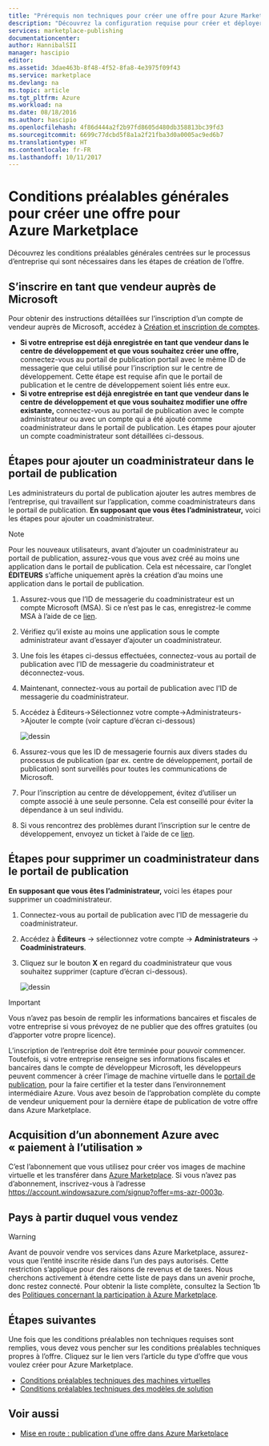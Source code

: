 ```yaml
---
title: "Prérequis non techniques pour créer une offre pour Azure Marketplace | Microsoft Docs"
description: "Découvrez la configuration requise pour créer et déployer une offre dans Azure Marketplace que d’autres utilisateurs peuvent acheter."
services: marketplace-publishing
documentationcenter: 
author: HannibalSII
manager: hascipio
editor: 
ms.assetid: 3dae463b-8f48-4f52-8fa8-4e3975f09f43
ms.service: marketplace
ms.devlang: na
ms.topic: article
ms.tgt_pltfrm: Azure
ms.workload: na
ms.date: 08/18/2016
ms.author: hascipio
ms.openlocfilehash: 4f86d444a2f2b97fd8605d480db358813bc39fd3
ms.sourcegitcommit: 6699c77dcbd5f8a1a2f21fba3d0a0005ac9ed6b7
ms.translationtype: HT
ms.contentlocale: fr-FR
ms.lasthandoff: 10/11/2017
---
```

# <a name="general-prerequisites-for-creating-an-offer-for-the-azure-marketplace"></a>Conditions préalables générales pour créer une offre pour Azure Marketplace
Découvrez les conditions préalables générales centrées sur le processus d’entreprise qui sont nécessaires dans les étapes de création de l’offre.

## <a name="ensure-that-you-are-registered-as-a-seller-with-microsoft"></a>S’inscrire en tant que vendeur auprès de Microsoft
Pour obtenir des instructions détaillées sur l’inscription d’un compte de vendeur auprès de Microsoft, accédez à [Création et inscription de comptes](marketplace-publishing-accounts-creation-registration.md).

* **Si votre entreprise est déjà enregistrée en tant que vendeur dans le centre de développement et que vous souhaitez créer une offre,** connectez-vous au portail de publication portail avec le même ID de messagerie que celui utilisé pour l’inscription sur le centre de développement. Cette étape est requise afin que le portail de publication et le centre de développement soient liés entre eux.
* **Si votre entreprise est déjà enregistrée en tant que vendeur dans le centre de développement et que vous souhaitez modifier une offre existante,** connectez-vous au portail de publication avec le compte administrateur ou avec un compte qui a été ajouté comme coadministrateur dans le portail de publication. Les étapes pour ajouter un compte coadministrateur sont détaillées ci-dessous.

## <a name="steps-to-add-a-co-admin-in-the-publishing-portal"></a>Étapes pour ajouter un coadministrateur dans le portail de publication
Les administrateurs du portal de publication ajouter les autres membres de l’entreprise, qui travaillent sur l’application, comme coadministrateurs dans le portail de publication. **En supposant que vous êtes l’administrateur,** voici les étapes pour ajouter un coadministrateur.

> [!NOTE]
> Pour les nouveaux utilisateurs, avant d’ajouter un coadministrateur au portail de publication, assurez-vous que vous avez créé au moins une application dans le portail de publication. Cela est nécessaire, car l’onglet **ÉDITEURS** s’affiche uniquement après la création d’au moins une application dans le portail de publication.
> 
> 

1. Assurez-vous que l’ID de messagerie du coadministrateur est un compte Microsoft (MSA). Si ce n’est pas le cas, enregistrez-le comme MSA à l’aide de ce [lien](https://signup.live.com/signup?uaid=0089f09ccae94043a0f07c2aaf928831&lic=1).
2. Vérifiez qu’il existe au moins une application sous le compte administrateur avant d’essayer d’ajouter un coadministrateur.
3. Une fois les étapes ci-dessus effectuées, connectez-vous au portail de publication avec l’ID de messagerie du coadministrateur et déconnectez-vous.
4. Maintenant, connectez-vous au portail de publication avec l’ID de messagerie du coadministrateur.
5. Accédez à Éditeurs->Sélectionnez votre compte->Administrateurs->Ajouter le compte (voir capture d’écran ci-dessous)
   
    ![dessin](media/marketplace-publishing-pre-requisites/imgAddAdmin_05.png)
6. Assurez-vous que les ID de messagerie fournis aux divers stades du processus de publication (par ex. centre de développement, portail de publication) sont surveillés pour toutes les communications de Microsoft.
7. Pour l’inscription au centre de développement, évitez d’utiliser un compte associé à une seule personne. Cela est conseillé pour éviter la dépendance à un seul individu.
8. Si vous rencontrez des problèmes durant l’inscription sur le centre de développement, envoyez un ticket à l’aide de ce [lien](https://developer.microsoft.com/en-us/windows/support).

## <a name="steps-to-delete-a-co-admin-in-the-publishing-portal"></a>Étapes pour supprimer un coadministrateur dans le portail de publication
**En supposant que vous êtes l’administrateur,** voici les étapes pour supprimer un coadministrateur.

1. Connectez-vous au portail de publication avec l’ID de messagerie du coadministrateur.
2. Accédez à **Éditeurs** -> sélectionnez votre compte -> **Administrateurs** -> **Coadministrateurs**.
3. Cliquez sur le bouton **X** en regard du coadministrateur que vous souhaitez supprimer (capture d’écran ci-dessous).
   
    ![dessin](media/marketplace-publishing-pre-requisites/imgDeleteAdmin_03.png)

> [!IMPORTANT]
> Vous n’avez pas besoin de remplir les informations bancaires et fiscales de votre entreprise si vous prévoyez de ne publier que des offres gratuites (ou d’apporter votre propre licence).
> 
> L’inscription de l’entreprise doit être terminée pour pouvoir commencer. Toutefois, si votre entreprise renseigne ses informations fiscales et bancaires dans le compte de développeur Microsoft, les développeurs peuvent commencer à créer l’image de machine virtuelle dans le [portail de publication](https://publish.windowsazure.com), pour la faire certifier et la tester dans l’environnement intermédiaire Azure. Vous avez besoin de l’approbation complète du compte de vendeur uniquement pour la dernière étape de publication de votre offre dans Azure Marketplace.
> 
> 

## <a name="acquire-an-azure-pay-as-you-go-subscription"></a>Acquisition d’un abonnement Azure avec « paiement à l’utilisation »
C’est l’abonnement que vous utilisez pour créer vos images de machine virtuelle et les transférer dans [Azure Marketplace](https://azure.microsoft.com/marketplace/). Si vous n’avez pas d’abonnement, inscrivez-vous à l’adresse https://account.windowsazure.com/signup?offer=ms-azr-0003p.

## <a name="sell-from-countries"></a>Pays à partir duquel vous vendez
> [!WARNING]
> Avant de pouvoir vendre vos services dans Azure Marketplace, assurez-vous que l’entité inscrite réside dans l’un des pays autorisés. Cette restriction s’applique pour des raisons de revenus et de taxes. Nous cherchons activement à étendre cette liste de pays dans un avenir proche, donc restez connecté. Pour obtenir la liste complète, consultez la Section 1b des [Politiques concernant la participation à Azure Marketplace](http://go.microsoft.com/fwlink/?LinkID=526833).
> 
> 

## <a name="next-steps"></a>Étapes suivantes
Une fois que les conditions préalables non techniques requises sont remplies, vous devez vous pencher sur les conditions préalables techniques propres à l’offre. Cliquez sur le lien vers l’article du type d’offre que vous voulez créer pour Azure Marketplace.

* [Conditions préalables techniques des machines virtuelles](marketplace-publishing-vm-image-creation-prerequisites.md)
* [Conditions préalables techniques des modèles de solution](marketplace-publishing-solution-template-creation-prerequisites.md)

## <a name="see-also"></a>Voir aussi
* [Mise en route : publication d’une offre dans Azure Marketplace](marketplace-publishing-getting-started.md)

